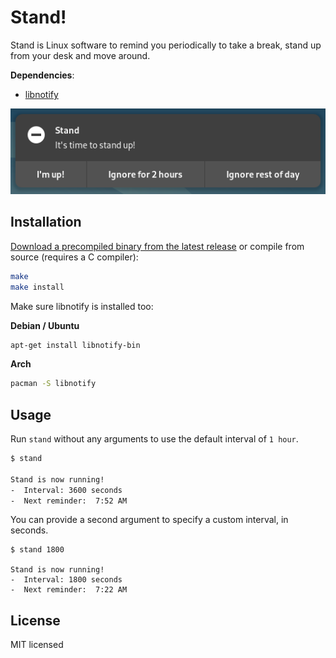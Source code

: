 # Stand!

Stand is Linux software to remind you periodically to take a break, stand up from your desk and move around.

**Dependencies**:

- [libnotify](https://packages.debian.org/stable/libnotify-bin)


![Screenshot of the Stand! notification](screenshot.png)

## Installation

[Download a precompiled binary from the latest release](https://github.com/dannyvankooten/stand/releases/latest) or compile from source (requires a C compiler):

```sh 
make
make install 
```

Make sure libnotify is installed too:

**Debian / Ubuntu**
```sh 
apt-get install libnotify-bin
```

**Arch**
```sh 
pacman -S libnotify 
```


## Usage 



Run `stand` without any arguments to use the default interval of `1 hour`.

```sh 
$ stand 

Stand is now running!
-  Interval: 3600 seconds
-  Next reminder:  7:52 AM
```

You can provide a second argument to specify a custom interval, in seconds. 

```
$ stand 1800

Stand is now running!
-  Interval: 1800 seconds
-  Next reminder:  7:22 AM
```


## License

MIT licensed